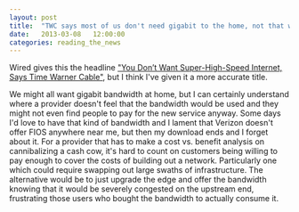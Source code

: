 ```yaml
---
layout: post
title:  "TWC says most of us don't need gigabit to the home, not that we don't want it"
date:   2013-03-08	 12:00:00
categories: reading_the_news
---
```

Wired gives this the headline ["You Don’t Want Super-High-Speed Internet, Says Time Warner Cable"](http://www.wired.com/wiredenterprise/2013/02/time-warner-cable-2/), but I think I've given it a more accurate title.

We might all want gigabit bandwidth at home, but I can certainly understand where a provider doesn't feel that the bandwidth would be used and they might not even find people to pay for the new service anyway. Some days I'd love to have that kind of bandwidth and I lament that Verizon doesn't offer FIOS anywhere near me, but then my download ends and I forget about it. For a provider that has to make a cost vs. benefit analysis on cannibalizing a cash cow, it's hard to count on customers being willing to pay enough to cover the costs of building out a network. Particularly one which could require swapping out large swaths of infrastructure. The alternative would be to just upgrade the edge and offer the bandwidth knowing that it would be severely congested on the upstream end, frustrating those users who bought the bandwidth to actually consume it.
